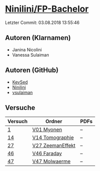 # [Ninilini/FP-Bachelor](https://github.com/Ninilini/FP-Bachelor)

Letzter Commit: 03.08.2018 13:55:46

## Autoren (Klarnamen)
- Janina Nicolini
- Vanessa Sulaiman

## Autoren (GitHub)
- [KevSed](https://github.com/KevSed)
- [Ninilini](https://github.com/Ninilini)
- [vsulaiman](https://github.com/vsulaiman)

## Versuche

|       Versuch        |                                          Ordner                                          |PDFs|
|----------------------|------------------------------------------------------------------------------------------|----|
|[1](../../versuch/1)  |[V01 Myonen](https://github.com/Ninilini/FP-Bachelor/tree/master/V01%20Myonen)            |–   |
|[14](../../versuch/14)|[V14 Tomographie](https://github.com/Ninilini/FP-Bachelor/tree/master/V14%20Tomographie)  |–   |
|[27](../../versuch/27)|[V27 ZeemanEffekt](https://github.com/Ninilini/FP-Bachelor/tree/master/V27%20ZeemanEffekt)|–   |
|[46](../../versuch/46)|[V46 Faraday](https://github.com/Ninilini/FP-Bachelor/tree/master/V46%20Faraday)          |–   |
|[47](../../versuch/47)|[V47 Molwaerme](https://github.com/Ninilini/FP-Bachelor/tree/master/V47%20Molwaerme)      |–   |
